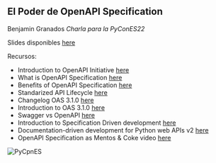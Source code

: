 ## El Poder de OpenAPI Specification
Benjamin Granados
*Charla para la PyConES22*

Slides disponibles [here](https://github.com/benjagm/pycones22-openapi-pow/blob/fbf5dd20c5c9c7b65e484f58c3defa66b4c40bd2/La%20magia%20de%20OpenAPI%20Specification.pdf)

Recursos:
- Introduction to OpenAPI Initiative [here  
](https://swagger.io/blog/api-development/introducing-the-open-api-initiative/)
- What is OpenAPI Specification [here](https://apihandyman.io/what-is-the-openapi-specification/)
- Benefits of OpenAPI Specification [here  
](https://www.moesif.com/blog/technical/api-design/Benefits-of-using-the-OpenAPI-Swagger-specification-for-your-API/)
- Standarized API Lifecycle [here](https://www.infoq.com/articles/Standardized-Specification-Driven-API-Lifecycle/)
- Changelog OAS 3.1.0 [here](https://github.com/OAI/OpenAPI-Specification/releases/tag/3.1.0)
- Introduction to OAS 3.1.0 [here](https://www.slideshare.net/SmartBear_Software/introducing-openapi-version-31-243058319)
- Swagger vs OpenAPI [here](https://apihandyman.io/we-need-to-talk-openapi-3-is-4-years-old-but-swagger-2-is-still-predominant/)
- Introduction to Specification Driven development [here](https://blog.apideck.com/spec-driven-development-part-1)
- Documentation-driven development for Python web APIs v2 [here](https://www.slideshare.net/JosntonioHaroPeralta/documentationdriven-development-for-python-web-apis-v2-249878010)
- OpenAPI Specification as Mentos & Coke video [here](https://www.youtube.com/watch?v=-X1X7HuFHSg)

![PyCpnES](https://2022.es.pycon.org/theme/images/piconesGR_horizontal.svg)

